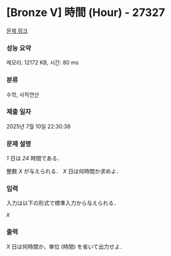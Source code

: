 # [Bronze V] 時間 (Hour) - 27327 

[문제 링크](https://www.acmicpc.net/problem/27327) 

### 성능 요약

메모리: 12172 KB, 시간: 80 ms

### 분류

수학, 사칙연산

### 제출 일자

2025년 7월 10일 22:30:38

### 문제 설명

<p><var>1</var> 日は <var>24</var> 時間である．</p>

<p>整数 <var>X</var> が与えられる． <var>X</var> 日は何時間か求めよ．</p>

### 입력 

 <p>入力は以下の形式で標準入力から与えられる．</p>

<pre><var>X</var></pre>

### 출력 

 <p><var>X</var> 日は何時間か，単位 (時間) を省いて出力せよ．</p>

